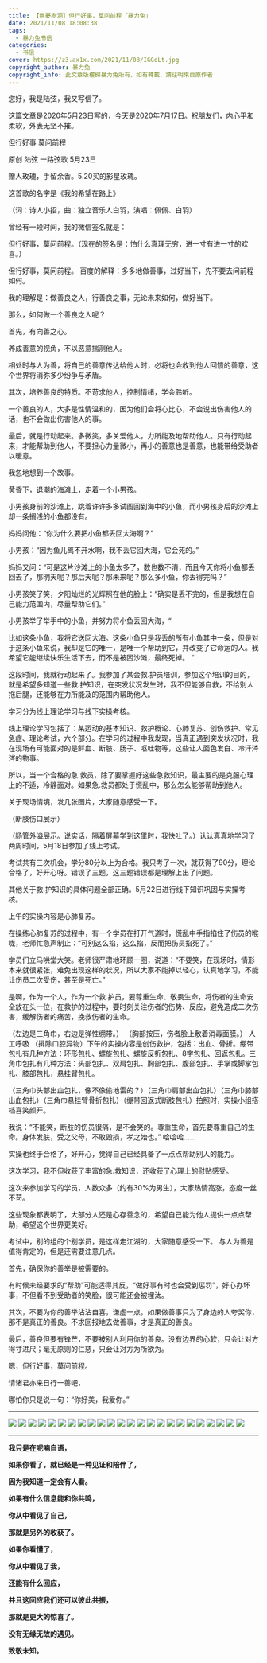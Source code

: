 ```yaml
---
title: 【無憂樹洞】但行好事，莫问前程「暴力兔」
date: 2021/11/08 18:08:38
tags:
  - 暴力兔书信
categories:
  - 书信
cover: https://z3.ax1x.com/2021/11/08/IGGoLt.jpg
copyright_author: 暴力兔
copyright_info: 此文章版權歸暴力兔所有，如有轉載，請註明來自原作者
---
```


您好，我是陆弦，我又写信了。

这篇文章是2020年5月23日写的，今天是2020年7月17日。祝朋友们，内心平和柔软，外表无坚不摧。

但行好事 莫问前程

原创 陆弦 一路弦歌 5月23日

赠人玫瑰，手留余香。5.20买的影星玫瑰。

这首歌的名字是《我的希望在路上》

（词：诗人小招，曲：独立音乐人白羽，演唱：佩佩、白羽）

曾经有一段时间，我的微信签名就是：

但行好事，莫问前程。（现在的签名是：怕什么真理无穷，进一寸有进一寸的欢喜。）

但行好事，莫问前程。
百度的解释：多多地做善事，过好当下，先不要去问前程如何。

我的理解是：做善良之人，行善良之事，无论未来如何，做好当下。

那么，如何做一个善良之人呢？

首先，有向善之心。

养成善意的视角，不以恶意揣测他人。

相处时与人为善，将自己的善意传达给他人时，必将也会收到他人回馈的善意，这个世界将消弥多少纷争与矛盾。

其次，培养善良的特质。不苛求他人，控制情绪，学会聆听。

一个善良的人，大多是性情温和的，因为他们会将心比心，不会说出伤害他人的话，也不会做出伤害他人的事。

最后，就是行动起来。多微笑，多关爱他人，力所能及地帮助他人。只有行动起来，才能帮助到他人，不要担心力量微小，再小的善意也是善意，也能带给受助者以暖意。

我忽地想到一个故事。

黄昏下，退潮的海滩上，走着一个小男孩。

小男孩身前的沙滩上，跳着许许多多试图回到海中的小鱼，而小男孩身后的沙滩上却一条搁浅的小鱼都没有。

妈妈问他：“你为什么要把小鱼都丢回大海啊？”

小男孩：“因为鱼儿离不开水啊，我不丢它回大海，它会死的。”

妈妈又问：“可是这片沙滩上的小鱼太多了，数也数不清，而且今天你将小鱼都丢回去了，那明天呢？那后天呢？那未来呢？那么多小鱼，你丢得完吗？”

小男孩笑了笑，夕阳灿烂的光辉照在他的脸上：“确实是丢不完的，但是我想在自己能力范围内，尽量帮助它们。”

小男孩举了举手中的小鱼，并努力将小鱼丢回大海，“

比如这条小鱼，我将它送回大海。这条小鱼只是我丢的所有小鱼其中一条，但是对于这条小鱼来说，我却是它的唯一，是唯一个帮助到它，并改变了它命运的人。我希望它能继续快乐生活下去，而不是被困沙滩，最终死掉。 “

这段时间，我就行动起来了。我参加了某会救.护员培训，参加这个培训的目的，就是希望多知道一些救.护知识，在突发状况发生时，我不但能够自救，不给别人拖后腿，还能够在力所能及的范围内帮助他人。

学习分为线上理论学习与线下实操考核。

线上理论学习包括了：某运动的基本知识、救护概论、心肺复苏、创伤救护、常见急症、理论考试，六个部分。在学习的过程中我发现，当真正遇到突发状况时，我在现场有可能面对的是鲜血、断肢、肠子、呕吐物等，这些让人面色发白、冷汗涔涔的物事。

所以，当一个合格的急.救员，除了要掌握好这些急救知识，最主要的是克服心理上的不适，冷静面对。如果急.救员都处于慌乱中，那么怎么能够帮助到他人。

关于现场情境，发几张图片，大家随意感受一下。 

（断肢伤口展示） 

（肠管外溢展示。说实话，隔着屏幕学到这里时，我快吐了。）认认真真地学习了两周时间，5月18日参加了线上考试。

考试共有三次机会，学分80分以上为合格。我只考了一次，就获得了90分，理论合格了，好开心呀。错误了三题，这三题错误都是理解上出了问题。

其他关于救.护知识的具体问题全部正确。5月22日进行线下知识巩固与实操考核。

上午的实操内容是心肺复苏。

在操练心肺复苏的过程中，有一个学员在打开气道时，慌乱中手指掐住了伤员的喉咙，老师忙急声制止：“可别这么掐，这么掐，反而把伤员掐死了。”

学员们立马哄堂大笑。老师很严肃地环顾一圈，说道：“不要笑，在现场时，情形本来就很紧张，难免出现这样的状况，所以大家不能掉以轻心，认真地学习，不能让伤员二次受伤，甚至是死亡。”

是啊，作为一个人，作为一个救.护员，要尊重生命、敬畏生命，将伤者的生命安全放在头一位，在救护的过程中，要时刻关注伤者的伤势、反应，避免造成二次伤害，缓解伤者的痛苦，挽救伤者的生命。 

（左边是三角巾，右边是弹性绷带。） （胸部按压，伤者脸上敷着消毒面膜。） 人工呼吸 （排除口腔异物）下午的实操内容是创伤救护，包括：出血、骨折。绷带包扎有几种方法：环形包扎、螺旋包扎、螺旋反折包扎、8字包扎、回返包扎。三角巾包扎有几种方法：头部包扎、双肩包扎、胸部包扎、腹部包扎、手掌或脚掌包扎、膝部包扎，悬挂臂包扎。

（三角巾头部出血包扎，像不像偷地雷的？）（三角巾肩部出血包扎）（三角巾膝部出血包扎）（三角巾悬挂臂骨折包扎）（绷带回返式断肢包扎）拍照时，实操小组搭档喜笑颜开。

我说：“不能笑，断肢的伤员很痛，是不会笑的。尊重生命，首先要尊重自己的生命。身体发肤，受之父母，不敢毁损，孝之始也。”  哈哈哈…… 

实操也终于合格了，好开心，觉得自己已经具备了一点点帮助别人的能力。

这次学习，我不但收获了丰富的急.救知识，还收获了心理上的慰贴感受。

这次来参加学习的学员，人数众多（约有30%为男生），大家热情高涨，态度一丝不苟。

这些现象都表明了，大部分人还是心存善念的，希望自己能为他人提供一点点帮助，希望这个世界更美好。

考试中，别的组的个别学员，是这样走江湖的，大家随意感受一下。 与人为善是值得肯定的，但是还需要注意几点。

首先，确保你的善举是被需要的。

有时候未经要求的“帮助”可能适得其反，“做好事有时也会受到惩罚”，好心办坏事，不但看不到受助者的笑脸，很可能还会被埋汰。

其次，不要为你的善举沾沾自喜，谦虚一点。如果做善事只为了身边的人夸奖你，那不是真正的善良。不求回报地去做善事，才是真正的善良。

最后，善良但要有锋芒，不要被别人利用你的善良。没有边界的心软，只会让对方得寸进尺；毫无原则的仁慈，只会让对方为所欲为。

嗯，但行好事，莫问前程。

请诸君亦来日行一善吧，

哪怕你只是说一句：“你好美，我爱你。”


---

![](https://z3.ax1x.com/2021/11/08/IGGsqx.jpg)
![](https://z3.ax1x.com/2021/11/08/IGGDMR.jpg)
![](https://z3.ax1x.com/2021/11/08/IGG6Z6.jpg)
![](https://z3.ax1x.com/2021/11/08/IGGcdK.jpg)
![](https://z3.ax1x.com/2021/11/08/IGGrs1.jpg)
![](https://z3.ax1x.com/2021/11/08/IGGgIO.jpg)
![](https://z3.ax1x.com/2021/11/08/IGGRiD.jpg)
![](https://z3.ax1x.com/2021/11/08/IGGWJe.jpg)
![](https://z3.ax1x.com/2021/11/08/IGGfRH.jpg)
![](https://z3.ax1x.com/2021/11/08/IGG5QA.jpg)
![](https://z3.ax1x.com/2021/11/08/IGGhzd.jpg)
![](https://z3.ax1x.com/2021/11/08/IGGoLt.jpg)
![](https://z3.ax1x.com/2021/11/08/IGGIsI.jpg)
![](https://z3.ax1x.com/2021/11/08/IGG7eP.jpg)
![](https://z3.ax1x.com/2021/11/08/IGGXWQ.jpg)
![](https://z3.ax1x.com/2021/11/08/IGGHdf.jpg)
![](https://z3.ax1x.com/2021/11/08/IGGLFS.jpg)
![](https://z3.ax1x.com/2021/11/08/IGGbo8.jpg)
![](https://z3.ax1x.com/2021/11/08/IGGOJg.jpg)
![](https://z3.ax1x.com/2021/11/08/IGGjzj.jpg)
![](https://z3.ax1x.com/2021/11/08/IGGxQs.jpg)
![](https://z3.ax1x.com/2021/11/08/IGGzyn.jpg)
![](https://z3.ax1x.com/2021/11/08/IGJSLq.jpg)
![](https://z3.ax1x.com/2021/11/08/IGJ9e0.jpg)

---
**我只是在呢喃自语，**

**如果你看了，就已经是一种见证和陪伴了，**

**因为我知道一定会有人看。**

**如果有什么信息能和你共鸣，**

**你从中看见了自己，**

**那就是另外的收获了。**

**如果你看懂了，**

**你从中看见了我，**

**还能有什么回应，**

**并且这回应我们还可以彼此共振，**

**那就是更大的惊喜了。**

**没有无缘无故的遇见。**

**致敬未知。**